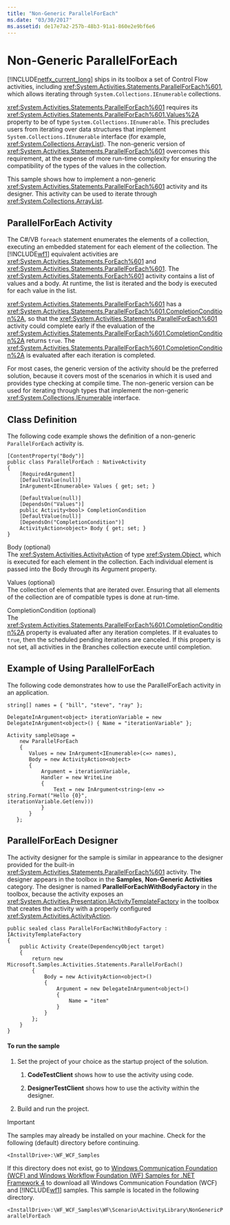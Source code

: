 ```yaml
---
title: "Non-Generic ParallelForEach"
ms.date: "03/30/2017"
ms.assetid: de17e7a2-257b-48b3-91a1-860e2e9bf6e6
---
```

# Non-Generic ParallelForEach
[!INCLUDE[netfx_current_long](../../../../includes/netfx-current-long-md.md)] ships in its toolbox a set of Control Flow activities, including <xref:System.Activities.Statements.ParallelForEach%601>, which allows iterating through <!--zz <xref:System.Collections.IEnumerable%601> --> `System.Collections.IEnumerable` collections.  
  
 <xref:System.Activities.Statements.ParallelForEach%601> requires its <xref:System.Activities.Statements.ParallelForEach%601.Values%2A> property to be of type <!--zz <xref:System.Collections.IEnumerable%601> --> `System.Collections.IEnumerable`. This precludes users from iterating over data structures that implement <!--zz <xref:System.Collections.IEnumerable%601> --> `System.Collections.IEnumerable` interface (for example, <xref:System.Collections.ArrayList>). The non-generic version of <xref:System.Activities.Statements.ParallelForEach%601> overcomes this requirement, at the expense of more run-time complexity for ensuring the compatibility of the types of the values in the collection.  
  
 This sample shows how to implement a non-generic <xref:System.Activities.Statements.ParallelForEach%601> activity and its designer. This activity can be used to iterate through <xref:System.Collections.ArrayList>.  
  
## ParallelForEach Activity  
 The C#/VB `foreach` statement enumerates the elements of a collection, executing an embedded statement for each element of the collection. The [!INCLUDE[wf1](../../../../includes/wf1-md.md)] equivalent activities are <xref:System.Activities.Statements.ForEach%601> and <xref:System.Activities.Statements.ParallelForEach%601>. The <xref:System.Activities.Statements.ForEach%601> activity contains a list of values and a body. At runtime, the list is iterated and the body is executed for each value in the list.  
  
 <xref:System.Activities.Statements.ParallelForEach%601> has a <xref:System.Activities.Statements.ParallelForEach%601.CompletionCondition%2A>, so that the <xref:System.Activities.Statements.ParallelForEach%601> activity could complete early if the evaluation of the <xref:System.Activities.Statements.ParallelForEach%601.CompletionCondition%2A> returns `true`. The <xref:System.Activities.Statements.ParallelForEach%601.CompletionCondition%2A> is evaluated after each iteration is completed.  
  
 For most cases, the generic version of the activity should be the preferred solution, because it covers most of the scenarios in which it is used and provides type checking at compile time. The non-generic version can be used for iterating through types that implement the non-generic <xref:System.Collections.IEnumerable> interface.  
  
## Class Definition  
 The following code example shows the definition of a non-generic `ParallelForEach` activity is.  
  
```  
[ContentProperty("Body")]  
public class ParallelForEach : NativeActivity  
{  
    [RequiredArgument]  
    [DefaultValue(null)]  
    InArgument<IEnumerable> Values { get; set; }  
  
    [DefaultValue(null)]  
    [DependsOn("Values")]  
    public Activity<bool> CompletionCondition  
    [DefaultValue(null)]  
    [DependsOn("CompletionCondition")]  
    ActivityAction<object> Body { get; set; }   
}  
```  
  
 Body (optional)  
 The <xref:System.Activities.ActivityAction> of type <xref:System.Object>, which is executed for each element in the collection. Each individual element is passed into the Body through its Argument property.  
  
 Values (optional)  
 The collection of elements that are iterated over. Ensuring that all elements of the collection are of compatible types is done at run-time.  
  
 CompletionCondition (optional)  
 The <xref:System.Activities.Statements.ParallelForEach%601.CompletionCondition%2A> property is evaluated after any iteration completes. If it evaluates to `true`, then the scheduled pending iterations are canceled. If this property is not set, all activities in the Branches collection execute until completion.  
  
## Example of Using ParallelForEach  
 The following code demonstrates how to use the ParallelForEach activity in an application.  
  
```  
string[] names = { "bill", "steve", "ray" };  
  
DelegateInArgument<object> iterationVariable = new DelegateInArgument<object>() { Name = "iterationVariable" };  
  
Activity sampleUsage =  
    new ParallelForEach  
    {  
       Values = new InArgument<IEnumerable>(c=> names),  
       Body = new ActivityAction<object>   
       {                          
           Argument = iterationVariable,  
           Handler = new WriteLine  
           {  
               Text = new InArgument<string>(env => string.Format("Hello {0}",                                                               iterationVariable.Get(env)))  
           }  
       }  
   };  
```  
  
## ParallelForEach Designer  
 The activity designer for the sample is similar in appearance to the designer provided for the built-in <xref:System.Activities.Statements.ParallelForEach%601> activity. The designer appears in the toolbox in the **Samples**, **Non-Generic Activities** category. The designer is named **ParallelForEachWithBodyFactory** in the toolbox, because the activity exposes an <xref:System.Activities.Presentation.IActivityTemplateFactory> in the toolbox that creates the activity with a properly configured <xref:System.Activities.ActivityAction>.  
  
```  
public sealed class ParallelForEachWithBodyFactory : IActivityTemplateFactory  
{  
    public Activity Create(DependencyObject target)  
    {  
        return new Microsoft.Samples.Activities.Statements.ParallelForEach()  
        {  
            Body = new ActivityAction<object>()  
            {  
                Argument = new DelegateInArgument<object>()  
                {  
                    Name = "item"  
                }  
            }  
        };  
    }  
}  
```  
  
#### To run the sample  
  
1. Set the project of your choice as the startup project of the solution.  
  
   1. **CodeTestClient** shows how to use the activity using code.  
  
   2. **DesignerTestClient** shows how to use the activity within the designer.  
  
2. Build and run the project.  
  
> [!IMPORTANT]
>  The samples may already be installed on your machine. Check for the following (default) directory before continuing.  
> 
>  `<InstallDrive>:\WF_WCF_Samples`  
> 
>  If this directory does not exist, go to [Windows Communication Foundation (WCF) and Windows Workflow Foundation (WF) Samples for .NET Framework 4](http://go.microsoft.com/fwlink/?LinkId=150780) to download all Windows Communication Foundation (WCF) and [!INCLUDE[wf1](../../../../includes/wf1-md.md)] samples. This sample is located in the following directory.  
> 
>  `<InstallDrive>:\WF_WCF_Samples\WF\Scenario\ActivityLibrary\NonGenericParallelForEach`
